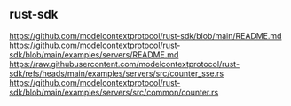## rust-sdk
https://github.com/modelcontextprotocol/rust-sdk/blob/main/README.md
https://github.com/modelcontextprotocol/rust-sdk/blob/main/examples/servers/README.md
https://raw.githubusercontent.com/modelcontextprotocol/rust-sdk/refs/heads/main/examples/servers/src/counter_sse.rs
https://github.com/modelcontextprotocol/rust-sdk/blob/main/examples/servers/src/common/counter.rs
